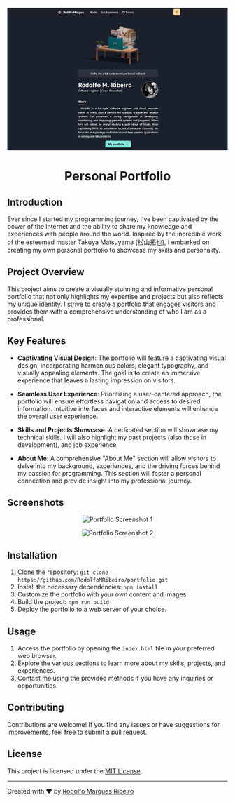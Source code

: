 <p align="center">
    <img src="./public/images/portfolio/portfolio_homepage.png" alt="Portfolio Banner">
</p>

<h1 align="center">Personal Portfolio</h1>

## Introduction
Ever since I started my programming journey, I've been captivated by the power of the internet and the ability to share my knowledge and experiences with people around the world. Inspired by the incredible work of the esteemed master Takuya Matsuyama (松山拓也), I embarked on creating my own personal portfolio to showcase my skills and personality.

## Project Overview
This project aims to create a visually stunning and informative personal portfolio that not only highlights my expertise and projects but also reflects my unique identity. I strive to create a portfolio that engages visitors and provides them with a comprehensive understanding of who I am as a professional.

## Key Features
- **Captivating Visual Design**: The portfolio will feature a captivating visual design, incorporating harmonious colors, elegant typography, and visually appealing elements. The goal is to create an immersive experience that leaves a lasting impression on visitors.

- **Seamless User Experience**: Prioritizing a user-centered approach, the portfolio will ensure effortless navigation and access to desired information. Intuitive interfaces and interactive elements will enhance the overall user experience.

- **Skills and Projects Showcase**: A dedicated section will showcase my technical skills. I will also highlight my past projects (also those in development), and job experience.

- **About Me**: A comprehensive "About Me" section will allow visitors to delve into my background, experiences, and the driving forces behind my passion for programming. This section will foster a personal connection and provide insight into my professional journey.

## Screenshots
<p align="center">
    <img src="/images/portfolio_screenshot_1.png" alt="Portfolio Screenshot 1" width="600">
</p>
<p align="center">
    <img src="/images/portfolio_screenshot_2.png" alt="Portfolio Screenshot 2" width="600">
</p>

## Installation
1. Clone the repository: `git clone https://github.com/RodolfoMRibeiro/portfolio.git`
2. Install the necessary dependencies: `npm install`
3. Customize the portfolio with your own content and images.
4. Build the project: `npm run build`
5. Deploy the portfolio to a web server of your choice.

## Usage
1. Access the portfolio by opening the `index.html` file in your preferred web browser.
2. Explore the various sections to learn more about my skills, projects, and experiences.
3. Contact me using the provided methods if you have any inquiries or opportunities.

## Contributing
Contributions are welcome! If you find any issues or have suggestions for improvements, feel free to submit a pull request.

## License
This project is licensed under the [MIT License](LICENSE).

---

Created with ❤️ by [Rodolfo Marques Ribeiro](https://portfolio-chi-five-21.vercel.app/)
